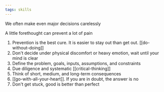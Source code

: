 ```yaml
---
tags: skills
---
```


We often make even major decisions carelessly

A little forethought can prevent a lot of pain

1. Prevention is the best cure. It is easier to stay out than get out. [[do-without-doing]]
2. Don't decide under physical discomfort or heavy emotion, wait until your mind is clear
3. Define the problem, goals, inputs, assumptions, and constraints
4. Due diligence and systematic [[critical-thinking]]
5. Think of short, medium, and long-term consequences
6. [[go-with-all-your-heart]]. If you are in doubt, the answer is no
7. Don't get stuck, good is better than perfect

